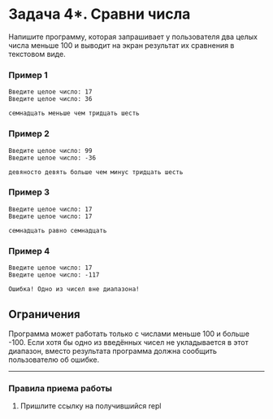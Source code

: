 # Задача 4*. Сравни числа

Напишите программу, которая запрашивает у пользователя два целых числа меньше 100 и выводит на экран результат их сравнения в текстовом виде.

### Пример 1

```
Введите целое число: 17
Введите целое число: 36

семнадцать меньше чем тридцать шесть
```

### Пример 2

```
Введите целое число: 99
Введите целое число: -36

девяносто девять больше чем минус тридцать шесть
```

### Пример 3

```
Введите целое число: 17
Введите целое число: 17

семнадцать равно семнадцать
```

### Пример 4

```
Введите целое число: 17
Введите целое число: -117

Ошибка! Одно из чисел вне диапазона!
```

## Ограничения

Программа может работать только с числами меньше 100 и больше -100. Если хотя бы одно из введённых чисел не укладывается в этот диапазон, вместо результата программа должна сообщить пользователю об ошибке.

------

### Правила приема работы

1. Пришлите ссылку на получившийся repl
